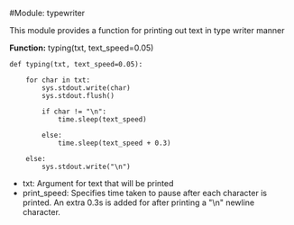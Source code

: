 #Module: typewriter

This module provides a function for printing out text in type writer manner

**Function:** typing(txt, text_speed=0.05)

    def typing(txt, text_speed=0.05): 

        for char in txt:
            sys.stdout.write(char)
            sys.stdout.flush()

            if char != "\n":
                time.sleep(text_speed)

            else:
                time.sleep(text_speed + 0.3)

        else:
            sys.stdout.write("\n")

*   txt: Argument for text that will be printed
*   print_speed: Specifies time taken to pause after each character is printed. An  extra 0.3s is added for after printing a "\n" newline character.